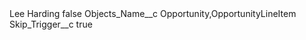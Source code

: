 <?xml version="1.0" encoding="UTF-8"?>
<CustomMetadata xmlns="http://soap.sforce.com/2006/04/metadata" xmlns:xsi="http://www.w3.org/2001/XMLSchema-instance" xmlns:xsd="http://www.w3.org/2001/XMLSchema">
    <label>Lee Harding</label>
    <protected>false</protected>
    <values>
        <field>Objects_Name__c</field>
        <value xsi:type="xsd:string">Opportunity,OpportunityLineItem</value>
    </values>
    <values>
        <field>Skip_Trigger__c</field>
        <value xsi:type="xsd:boolean">true</value>
    </values>
</CustomMetadata>
